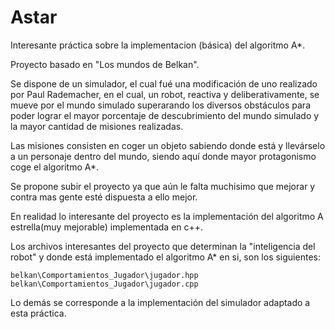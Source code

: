 # Astar
Interesante práctica sobre la implementacion (básica) del algoritmo A*.

Proyecto basado en "Los mundos de Belkan". 

Se dispone de un simulador, el cual fué una modificación de uno realizado por Paul Rademacher, en el cual, un robot, reactiva y deliberativamente, se mueve por el mundo simulado superarando los diversos obstáculos para poder lograr el mayor porcentaje de descubrimiento del mundo simulado y la mayor cantidad de misiones realizadas. 

Las misiones consisten en coger un objeto sabiendo donde está y llevárselo a un personaje dentro del mundo, siendo aquí donde mayor protagonismo coge el algoritmo A*.

Se propone subir el proyecto ya que aún le falta muchisimo que mejorar y contra mas gente esté dispuesta a ello mejor.

En realidad lo interesante del proyecto es la implementación del algoritmo A estrella(muy mejorable) implementada en c++. 

Los archivos interesantes del proyecto que determinan la "inteligencia del robot" y donde está implementado el algoritmo A* en si, son los siguientes: 

    belkan\Comportamientos_Jugador\jugador.hpp
    belkan\Comportamientos_Jugador\jugador.cpp

Lo demás se corresponde a la implementación del simulador adaptado a esta práctica.
